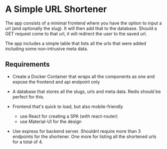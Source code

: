 # A Simple URL Shortener

The app consists of a minimal frontend where you have the option to input a url (and optionally the slug). It will then add that to the database. Should a GET request come to that url, it will redirect the user to the saved url.

The app includes a simple table that lists all the urls that were added including some non-intrusive meta data.

## Requirements

- Create a Docker Container that wraps all the components as one and expose the frontend and api endpoint only

- A database that stores all the slugs, urls and meta data. Redis should be perfect for this.

- Frontend that's quick to load, but also mobile-friendly

  - use React for creating a SPA (with react-router)
  - use Material-UI for the design

- Use express for backend server. Shouldnt require more than 3 endpoints for the shortener. One more for listing all the shortened urls for a total of 4.
